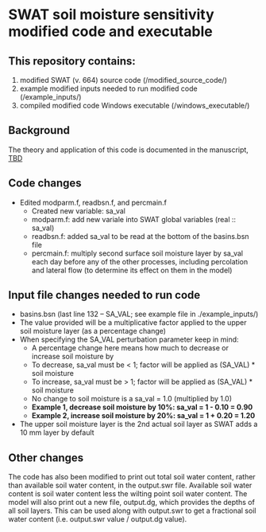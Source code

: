 # SWAT soil moisture sensitivity modified code and executable

## This repository contains:
1. modified SWAT (v. 664) source code (/modified_source_code/)
2. example modified inputs needed to run modified code (/example_inputs/)
3. compiled modified code Windows executable (/windows_executable/)

## Background
The theory and application of this code is documented in the manuscript, [TBD](link)

## Code changes
- Edited modparm.f, readbsn.f, and percmain.f
  - Created new variable: sa_val
  - modparm.f: add new variale into SWAT global variables (real :: sa_val)
  - readbsn.f: added sa_val to be read at the bottom of the basins.bsn file
  - percmain.f: multiply second surface soil moisture layer by sa_val each day before any of the other processes, including percolation and lateral flow (to determine its effect on them in the model)

## Input file changes needed to run code
- basins.bsn (last line 132 – SA_VAL; see example file in ./example_inputs/)
- The value provided will be a multiplicative factor applied to the upper soil moisture layer (as a percentage change)
- When specifying the SA_VAL perturbation parameter keep in mind:
  - A percentage change here means how much to decrease or increase soil moisture by
  - To decrease, sa_val must be < 1; factor will be applied as (SA_VAL) * soil moisture
  - To increase, sa_val must be > 1; factor will be applied as (SA_VAL) * soil moisture
  - No change to soil moisture is a sa_val = 1.0 (multiplied by 1.0)
  - **Example 1, decrease soil moisture by 10%: sa_val = 1 - 0.10 = 0.90**
  - **Example 2, increase soil moisture by 20%: sa_val = 1 + 0.20 = 1.20**
- The upper soil moisture layer is the 2nd actual soil layer as SWAT adds a 10 mm layer by default

## Other changes
The code has also been modified to print out total soil water content, rather than available soil water content, in the output.swr file. Available soil water content is soil water content less the wilting point soil water content. The model will also print out a new file, output.dg, which provides the depths of all soil layers. This can be used along with output.swr to get a fractional soil water content (i.e. output.swr value / output.dg value).
